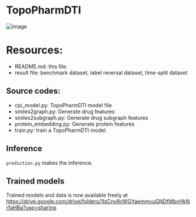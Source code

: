 # TopoPharmDTI
![image]()
# Resources:

+ README.md: this file.
+ result file: benchmark dataset, label reversal dataset, time-split dataset

##  Source codes:
+ cpi_model.py: TopoPharmDTI model file
+ smiles2graph.py: Generate drug features
+ smiles2subgraph.py: Generate drug subgraph features
+ protein_embedding.py: Generate protein features
+ train.py: train a TopoPharmDTI model.


## Inference
`prediction.py` makes the inference. 

## Trained models
Trained models and data is now available freely at https://drive.google.com/drive/folders/1IsCny9cWGYaemmvuGNDfMbvHkNrfaHBa?usp=sharing.




